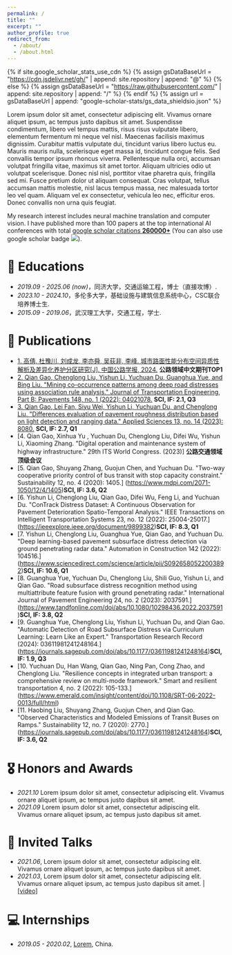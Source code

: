 ```yaml
---
permalink: /
title: ""
excerpt: ""
author_profile: true
redirect_from: 
  - /about/
  - /about.html
---
```


{% if site.google_scholar_stats_use_cdn %}
{% assign gsDataBaseUrl = "https://cdn.jsdelivr.net/gh/" | append: site.repository | append: "@" %}
{% else %}
{% assign gsDataBaseUrl = "https://raw.githubusercontent.com/" | append: site.repository | append: "/" %}
{% endif %}
{% assign url = gsDataBaseUrl | append: "google-scholar-stats/gs_data_shieldsio.json" %}

<span class='anchor' id='about-me'></span>

Lorem ipsum dolor sit amet, consectetur adipiscing elit. Vivamus ornare aliquet ipsum, ac tempus justo dapibus sit amet. Suspendisse condimentum, libero vel tempus mattis, risus risus vulputate libero, elementum fermentum mi neque vel nisl. Maecenas facilisis maximus dignissim. Curabitur mattis vulputate dui, tincidunt varius libero luctus eu. Mauris mauris nulla, scelerisque eget massa id, tincidunt congue felis. Sed convallis tempor ipsum rhoncus viverra. Pellentesque nulla orci, accumsan volutpat fringilla vitae, maximus sit amet tortor. Aliquam ultricies odio ut volutpat scelerisque. Donec nisl nisl, porttitor vitae pharetra quis, fringilla sed mi. Fusce pretium dolor ut aliquam consequat. Cras volutpat, tellus accumsan mattis molestie, nisl lacus tempus massa, nec malesuada tortor leo vel quam. Aliquam vel ex consectetur, vehicula leo nec, efficitur eros. Donec convallis non urna quis feugiat.

My research interest includes neural machine translation and computer vision. I have published more than 100 papers at the top international AI conferences with total <a href='https://scholar.google.com/citations?user=DhtAFkwAAAAJ'>google scholar citations <strong><span id='total_cit'>260000+</span></strong></a> (You can also use google scholar badge <a href='https://scholar.google.com/citations?user=DhtAFkwAAAAJ'><img src="https://img.shields.io/endpoint?url={{ url | url_encode }}&logo=Google%20Scholar&labelColor=f6f6f6&color=9cf&style=flat&label=citations"></a>).


# 📖 Educations
- *2019.09 - 2025.06 (now)*，同济大学，交通运输工程，博士（直接攻博）.
- *2023.10 - 2024.10*，多伦多大学，基础设施与建筑信息系统中心，CSC联合培养博士生.
- *2015.09 - 2019.06*，武汉理工大学，交通工程，学士. 


# 📝 Publications 
- [1. 高倩, 杜豫川, 刘成龙, 李亦舜, 吴荻非, 李峰. 城市路面性能分布空间异质性解析及差异化养护分区研究[J]. 中国公路学报, 2024.](https://kns.cnki.net/kcms2/article/abstract?v=8pq0kR8SZyUqt9TxV4gegfdfKVntxh-s7RwYiYMg_7TzQ4rEWKriG8VEAq9HULjj2eYMqgGuv8mdzs_QvL7zsrWh8QiEn3l8Hf_rY9yhwo4nAhStnB5hjdDTdNEm3thJEbnEY_MTT2AnysrKVAdNUz65mPuDGJ7bzSv9A-GvFimHUItD_Nsa3IZ4JZNxwT9ZxCY_NfNk3h7so-982Zz9rxt-Js2JsHzoJcglp-ssVqsLzYoPnDg9HKpLxiH4ERIiEdGRBSqUJL5-PH1f1Y7eiJadl5gigpSIc4DNYP7BzNXvjxlcNmJkKiUpf1iKhMjxeSCOCEVlLUbdpbuJuZryhA==&uniplatform=NZKPT&language=CHS) **公路领域中文期刊TOP1**
- [2. Qian Gao, Chenglong Liu, Yishun Li, Yuchuan Du, Guanghua Yue, and Bing Liu. "Mining co-occurrence patterns among deep road distresses using association rule analysis." Journal of Transportation Engineering, Part B: Pavements 148, no. 1 (2022): 04021078.](https://ascelibrary.org/doi/10.1061/JPEODX.0000328) **SCI, IF: 2.1, Q3**
- [3. Qian Gao, Lei Fan, Siyu Wei, Yishun Li, Yuchuan Du, and Chenglong Liu. "Differences evaluation of pavement roughness distribution based on light detection and ranging data." Applied Sciences 13, no. 14 (2023): 8080.](https://ascelibrary.org/doi/10.1061/JPEODX.0000328) **SCI, IF: 2.7, Q1**
- [4. Qian Gao, Xinhua Yu , Yuchuan Du, Chenglong Liu, Difei Wu, Yishun Li, Xiaoming Zhang. "Digital operation and maintenance system of highway infrastructure." 29th ITS World Congress. (2023)] **公路交通领域顶级会议**
- [5. Qian Gao, Shuyang Zhang, Guojun Chen, and Yuchuan Du. "Two-way cooperative priority control of bus transit with stop capacity constraint." Sustainability 12, no. 4 (2020): 1405.] (https://www.mdpi.com/2071-1050/12/4/1405)**SCI, IF: 3.6, Q2**
- [6. Yishun Li, Chenglong Liu, Qian Gao, Difei Wu, Feng Li, and Yuchuan Du. "ConTrack Distress Dataset: A Continuous Observation for Pavement Deterioration Spatio-Temporal Analysis." IEEE Transactions on Intelligent Transportation Systems 23, no. 12 (2022): 25004-25017.] (https://ieeexplore.ieee.org/document/9899382)**SCI, IF: 8.3, Q1**
- [7. Yishun Li, Chenglong Liu, Guanghua Yue, Qian Gao, and Yuchuan Du. "Deep learning-based pavement subsurface distress detection via ground penetrating radar data." Automation in Construction 142 (2022): 104516.] (https://www.sciencedirect.com/science/article/pii/S0926580522003892)**SCI, IF: 10.6, Q1**
- [8. Guanghua Yue, Yuchuan Du, Chenglong Liu, Shili Guo, Yishun Li, and Qian Gao. "Road subsurface distress recognition method using multiattribute feature fusion with ground penetrating radar." International Journal of Pavement Engineering 24, no. 2 (2023): 2037591.] (https://www.tandfonline.com/doi/abs/10.1080/10298436.2022.2037591)**SCI, IF: 3.8, Q2**
- [9. Guanghua Yue, Chenglong Liu, Yishun Li, Yuchuan Du, and Qian Gao. "Automatic Detection of Road Subsurface Distress via Curriculum Learning: Learn Like an Expert." Transportation Research Record (2024): 03611981241248164.] (https://journals.sagepub.com/doi/abs/10.1177/03611981241248164)**SCI, IF: 1.9, Q3**
- [10. Yuchuan Du, Han Wang, Qian Gao, Ning Pan, Cong Zhao, and Chenglong Liu. "Resilience concepts in integrated urban transport: a comprehensive review on multi-mode framework." Smart and resilient transportation 4, no. 2 (2022): 105-133.] (https://www.emerald.com/insight/content/doi/10.1108/SRT-06-2022-0013/full/html)
- [11. Haobing Liu, Shuyang Zhang, Guojun Chen, and Qian Gao. "Observed Characteristics and Modeled Emissions of Transit Buses on Ramps." Sustainability 12, no. 7 (2020): 2770.] (https://journals.sagepub.com/doi/abs/10.1177/03611981241248164)**SCI, IF: 3.6, Q2**



# 🎖 Honors and Awards
- *2021.10* Lorem ipsum dolor sit amet, consectetur adipiscing elit. Vivamus ornare aliquet ipsum, ac tempus justo dapibus sit amet. 
- *2021.09* Lorem ipsum dolor sit amet, consectetur adipiscing elit. Vivamus ornare aliquet ipsum, ac tempus justo dapibus sit amet. 


# 💬 Invited Talks
- *2021.06*, Lorem ipsum dolor sit amet, consectetur adipiscing elit. Vivamus ornare aliquet ipsum, ac tempus justo dapibus sit amet. 
- *2021.03*, Lorem ipsum dolor sit amet, consectetur adipiscing elit. Vivamus ornare aliquet ipsum, ac tempus justo dapibus sit amet.  \| [\[video\]](https://github.com/)

# 💻 Internships
- *2019.05 - 2020.02*, [Lorem](https://github.com/), China.
